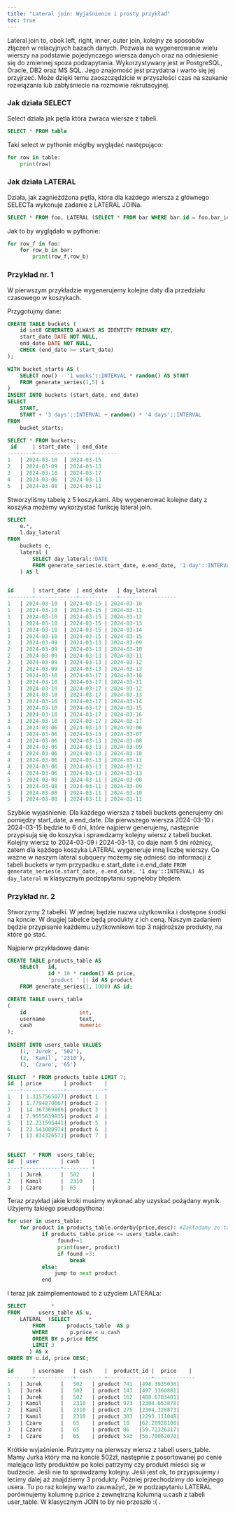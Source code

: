 ```yaml
---
title: "Lateral join: Wyjaśnienie i prosty przykład"
toc: true
---
```


Lateral join to, obok left, right, inner, outer join, kolejny ze sposobów złączeń w relacyjnych bazach danych. Pozwala na wygenerowanie wielu wierszy na podstawie pojedynczego wiersza danych oraz na odniesienie się do zmiennej spoza podzapytania. Wykorzystywany jest w PostgreSQL, Oracle, DB2 oraz MS SQL. Jego znajomość jest przydatna i warto się jej przyjrzeć. Może dzięki temu zaoszczędzicie w przyszłości czas na szukanie rozwiązania lub zabłyśniecie na rozmowie rekrutacyjnej.


### Jak działa SELECT

Select działa jak pętla która zwraca wiersze z tabeli.

```sql
SELECT * FROM table
```
Taki select w pythonie mógłby wyglądać następująco:

```python
for row in table:
    print(row)
```


### Jak działa LATERAL

Działa, jak zagnieżdżona pętla, która dla każdego wiersza z głównego SELECTa wykonuje zadanie z LATERAL JOINa.

```sql
SELECT * FROM foo, LATERAL (SELECT * FROM bar WHERE bar.id = foo.bar_id) ss;
```

Jak to by wyglądało w pythonie:

```python
for row_f in foo:
    for row_b in bar:
        print(row_f,row_b)
```


### Przykład nr. 1

W pierwszym przykładzie wygenerujemy kolejne daty dla przedziału czasowego w koszykach.

Przygotujmy dane:

```sql
CREATE TABLE buckets (
    id int8 GENERATED ALWAYS AS IDENTITY PRIMARY KEY,
    start_date DATE NOT NULL,
    end_date DATE NOT NULL,
    CHECK (end_date >= start_date)
);
```

```sql
WITH bucket_starts AS (
    SELECT now() - '1 weeks'::INTERVAL * random() AS START
    FROM generate_series(1,5) i
)
INSERT INTO buckets (start_date, end_date)
SELECT
    START,
    START + '3 days'::INTERVAL + random() * '4 days'::INTERVAL
FROM
    bucket_starts;
```

```sql
SELECT * FROM buckets;
 id     | start_date  | end_date  
--------+-------------+------------
1	| 2024-03-10  | 2024-03-15
2	| 2024-03-09  | 2024-03-13
3	| 2024-03-10  | 2024-03-17
4	| 2024-03-06  | 2024-03-13
5	| 2024-03-08  | 2024-03-11
```

Stworzyliśmy tabelę z 5 koszykami. Aby wygenerować kolejne daty z koszyka możemy wykorzystać funkcję lateral join.

```sql
SELECT
    e.*,
    l.day_lateral
FROM
    buckets e,
    lateral (
        SELECT day_lateral::DATE
        FROM generate_series(e.start_date, e.end_date, '1 day'::INTERVAL) AS day_lateral
    ) AS l


id      | start_date  | end_date   | day_lateral      
--------+-------------+------------+------------------
1	| 2024-03-10  |	2024-03-15 | 2024-03-10
1	| 2024-03-10  |	2024-03-15 | 2024-03-11
1	| 2024-03-10  |	2024-03-15 | 2024-03-12
1	| 2024-03-10  |	2024-03-15 | 2024-03-13
1	| 2024-03-10  |	2024-03-15 | 2024-03-14
1	| 2024-03-10  |	2024-03-15 | 2024-03-15
2	| 2024-03-09  |	2024-03-13 | 2024-03-09
2	| 2024-03-09  |	2024-03-13 | 2024-03-10
2	| 2024-03-09  |	2024-03-13 | 2024-03-11
2	| 2024-03-09  |	2024-03-13 | 2024-03-12
2	| 2024-03-09  |	2024-03-13 | 2024-03-13
3	| 2024-03-10  |	2024-03-17 | 2024-03-10
3	| 2024-03-10  |	2024-03-17 | 2024-03-11
3	| 2024-03-10  |	2024-03-17 | 2024-03-12
3	| 2024-03-10  |	2024-03-17 | 2024-03-13
3	| 2024-03-10  |	2024-03-17 | 2024-03-14
3	| 2024-03-10  |	2024-03-17 | 2024-03-15
3	| 2024-03-10  |	2024-03-17 | 2024-03-16
3	| 2024-03-10  |	2024-03-17 | 2024-03-17
4	| 2024-03-06  |	2024-03-13 | 2024-03-06
4	| 2024-03-06  |	2024-03-13 | 2024-03-07
4	| 2024-03-06  |	2024-03-13 | 2024-03-08
4	| 2024-03-06  |	2024-03-13 | 2024-03-09
4	| 2024-03-06  |	2024-03-13 | 2024-03-10
4	| 2024-03-06  |	2024-03-13 | 2024-03-11
4	| 2024-03-06  |	2024-03-13 | 2024-03-12
4	| 2024-03-06  |	2024-03-13 | 2024-03-13
5	| 2024-03-08  |	2024-03-11 | 2024-03-08
5	| 2024-03-08  |	2024-03-11 | 2024-03-09
5	| 2024-03-08  |	2024-03-11 | 2024-03-10
5	| 2024-03-08  |	2024-03-11 | 2024-03-11
```

Szybkie wyjaśnienie. Dla każdego wiersza z tabeli buckets generujemy dni pomiędzy start_date, a end_date. Dla pierwszego wiersza 2024-03-10 i 2024-03-15 będzie to 6 dni, które najpierw generujemy, następnie przypisują się do koszyka i sprawdzamy kolejny wiersz z tabeli bucket. Kolejny wiersz to 2024-03-09 i 2024-03-13, co daje nam 5 dni różnicy, zatem dla każdego koszyka LATERAL wygeneruje inną liczbę wierszy.  Co ważne w naszym lateral subquery możemy się odnieść do informacji z tabeli buckets w tym przypadku e.start_date i e.end_date `FROM generate_series(e.start_date, e.end_date, '1 day'::INTERVAL) AS day_lateral` w klasycznym podzapytaniu sypnęłoby błędem. 


### Przykład nr. 2

Stworzymy 2 tabelki. W jednej będzie nazwa użytkownika i dostępne środki na koncie. W drugiej tabelce będą produkty z ich ceną. Naszym zadaniem będzie przypisanie każdemu użytkownikowi top 3 najdroższe produkty, na które go stać. 

Najpierw przykładowe dane:

```sql
CREATE TABLE products_table AS
    SELECT   id,
             id * 10 * random() AS price,
             'product ' || id AS product
    FROM generate_series(1, 1000) AS id;
```

```sql
CREATE TABLE users_table
(
    id                 int,
    username           text,
    cash               numeric
);
 
INSERT INTO users_table VALUES
    (1, 'Jurek', '502'),
    (2, 'Kamil', '2310'),
    (3, 'Czaro', '65')
```

```sql
SELECT  * FROM products_table LIMIT 7;
id  | price       | product    |    
----+-------------+------------+
1   | 1.3157565077| product 1  |
2   | 1.7794870667| product 2  |
3   | 14.367369866| product 3  |
4   | 7.9555639835| product 4  |
5   | 12.231595441| product 5  |
6   | 23.543000974| product 6  |
7   | 13.834326571| product 7  |
					 		 
```

```sql
SELECT  * FROM  users_table;
id  | user       | cash    |    
----+------------+-------- +
1   | Jurek      |  502    |
2   | Kamil      |  2310   |
3   | Czaro      |  65     |
```

Teraz przykład jakie kroki musimy wykonać aby uzyskać pożądany wynik. Użyjemy takiego pseudopythona:

```python
for user in users_table:
    for product in products_table.orderby(price,desc): #Zakładamy że tak wyglądałaby posortowana tabela z produktami
           if products_table.price <= users_table.cash:
                found+=1
                print(user, product)
                if found >3:
                    break
           else:
               jump to next product
           end
```

I teraz jak zaimplementować to z użyciem LATERALa:

```sql
SELECT        *
FROM      users_table AS u,
    LATERAL  (SELECT      *
        FROM       products_table  AS p
        WHERE       p.price < u.cash
        ORDER BY p.price DESC
        LIMIT 3
       ) AS x
ORDER BY u.id, price DESC;

id      | username   | cash    |  productt_id |  price    |   
--------+------------+-------- +--------------+-------------
1	| Jurek	     |   502   | product 741  |498.3935036|
1	| Jurek	     |   502   | product 143  |497.1360881|
1	| Jurek	     |   502   | product 162  |488.6783401|
2	| Kamil	     |   2310  | product 973  |2304.653878|
2	| Kamil	     |   2310  | product 275  |2304.328873|
2	| Kamil	     |   2310  | product 303  |2293.111048|
3	| Czaro	     |   65    | product 10   |62.28928108|
3	| Czaro	     |   65    | product 86   |59.72326317|
3	| Czaro	     |   65    | product 593  |56.70062070|
```

Krótkie wyjaśnienie. Patrzymy na pierwszy wiersz z tabeli users_table. Mamy Jurka który ma na koncie 502zł, następnie z posortowanej po cenie malejąco listy produktów po kolei patrzymy czy produkt mieści się w budżecie. Jeśli nie to sprawdzamy kolejny. Jeśli jest ok, to przypisujemy i lecimy dalej aż znajdziemy 3 produkty. Później przechodzimy do kolejnego usera. Tu po raz kolejny warto zauważyć, że w podzapytaniu LATERAL porównujemy kolumnę p.price z zewnętrzną kolumną u.cash z tabeli user_table. W klasycznym JOIN to by nie przeszło :( .





